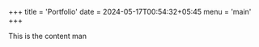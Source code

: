 +++
title = 'Portfolio'
date = 2024-05-17T00:54:32+05:45
menu = 'main'
+++

This is the content man
